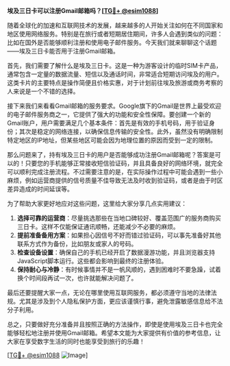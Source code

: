 **埃及三日卡可以注册Gmail邮箱吗？[[TG💪+ @esim1088](https://t.me/s/esim1088)]**

随着全球化的加速和互联网技术的发展，越来越多的人开始关注如何在不同国家和地区使用网络服务。特别是在旅行或者短期居住期间，许多人会遇到类似的问题：比如在国外是否能够顺利注册和使用电子邮件服务。今天我们就来聊聊这个话题——埃及三日卡能否用于注册Gmail邮箱。

首先，我们需要了解什么是埃及三日卡。这是一种为游客设计的临时SIM卡产品，通常包含一定量的数据流量、短信以及通话时间，非常适合短期访问埃及的用户。这类卡片的主要特点是操作简便且价格实惠，对于计划前往埃及旅游或商务考察的人来说是一个不错的选择。

接下来我们来看看Gmail邮箱的服务要求。Google旗下的Gmail是世界上最受欢迎的电子邮件服务商之一，它提供了强大的功能和安全性保障。要创建一个新的Gmail账户，用户需要满足几个基本条件：首先是有效的手机号码，用于验证身份；其次是稳定的网络连接，以确保信息传输的安全性。此外，虽然没有明确限制特定地区的IP地址，但某些地区可能会因为地理位置的原因而受到一定的限制。

那么问题来了，持有埃及三日卡的用户是否能够成功注册Gmail邮箱呢？答案是可以的！只要您的手机能够正常接收短信验证码，并且具备良好的网络环境，就完全可以顺利完成注册流程。不过需要注意的是，在实际操作过程中可能会遇到一些小麻烦，例如运营商提供的信号质量不佳导致无法及时收到验证码，或者是由于时区差异造成的时间延误等。

为了帮助大家更好地应对这些问题，这里给大家分享几点实用建议：

1. **选择可靠的运营商**：尽量挑选那些在当地口碑较好、覆盖范围广的服务商购买三日卡。这样不仅能保证通讯顺畅，还能减少不必要的麻烦。
2. **提前准备备用方案**：如果担心因信号不好而错过验证码，可以事先准备好其他联系方式作为备份，比如朋友或家人的号码。
3. **检查设备设置**：确保自己的手机已经开启了数据漫游功能，并且浏览器支持JavaScript脚本运行。这些都会影响到最终的注册体验。
4. **保持耐心与冷静**：有时候事情并不是一帆风顺的，遇到困难时不要急躁，试着换个时间段再试一次，也许就能解决问题了。

最后还要提醒大家一点，无论在哪里使用互联网服务，都必须遵守当地的法律法规。尤其是涉及到个人隐私保护方面，更应该谨慎行事，避免泄露敏感信息给不法分子利用。

总之，只要做好充分准备并且按照正确的方法操作，即使是使用埃及三日卡也完全能够轻松地注册并使用Gmail邮箱。希望本文能为大家提供有价值的参考信息，让大家在享受数字生活的同时也能享受到旅行的乐趣！

[[TG💪+ @esim1088](https://t.me/s/esim1088) ![Image](https://i.postimg.cc/4NQfJmqS/Snipaste-2025-05-13-00-14-12.png)]